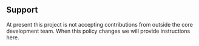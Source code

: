## Support

At present this project is not accepting contributions from outside the core development team. When
this policy changes we will provide instructions here.

